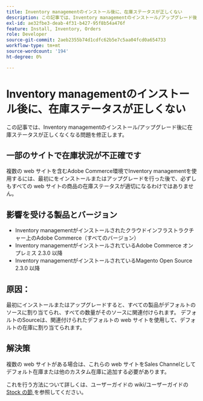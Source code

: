 ```yaml
---
title: Inventory managementのインストール後に、在庫ステータスが正しくない
description: この記事では、Inventory managementのインストール/アップグレード後に在庫ステータスが正しくなくなる問題を修正します。
exl-id: ae32fbe3-deab-4f31-b427-95f8b54a476f
feature: Install, Inventory, Orders
role: Developer
source-git-commit: 2aeb2355b74d1cdfc62b5e7c5aa04fcd0a654733
workflow-type: tm+mt
source-wordcount: '194'
ht-degree: 0%

---
```


# Inventory managementのインストール後に、在庫ステータスが正しくない

この記事では、Inventory managementのインストール/アップグレード後に在庫ステータスが正しくなくなる問題を修正します。

## 一部のサイトで在庫状況が不正確です

複数の web サイトを含むAdobe Commerce環境でInventory managementを使用するには、最初にをインストールまたはアップグレードを行った後で、必ずしもすべての web サイトの商品の在庫ステータスが適切になるわけではありません。

## 影響を受ける製品とバージョン

* Inventory managementがインストールされたクラウドインフラストラクチャー上のAdobe Commerce（すべてのバージョン）
* Inventory managementがインストールされているAdobe Commerce オンプレミス 2.3.0 以降
* Inventory managementがインストールされているMagento Open Source 2.3.0 以降

## 原因：

最初にインストールまたはアップグレードすると、すべての製品がデフォルトのソースに割り当てられ、すべての数量がそのソースに関連付けられます。 デフォルトのSourceは、関連付けられたデフォルトの web サイトを使用して、デフォルトの在庫に割り当てられます。

## 解決策

複数の web サイトがある場合は、これらの web サイトをSales Channelとしてデフォルト在庫または他のカスタム在庫に追加する必要があります。

これを行う方法について詳しくは、ユーザーガイドの wiki/ユーザーガイドの [Stock の節 ](https://experienceleague.adobe.com/ja/docs/commerce-admin/inventory/stocks/stocks-manage) を参照してください。
